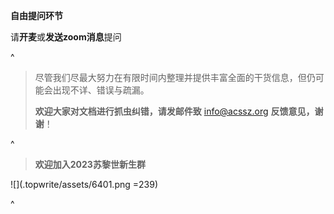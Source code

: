 **自由提问环节**

请**开麦**或**发送zoom消息**提问

^

> 尽管我们尽最大努力在有限时间内整理并提供丰富全面的干货信息，但仍可能会出现不详、错误与疏漏。
>
> **欢迎大家对文档进行抓虫纠错，请发邮件致** <info@acssz.org> **反馈意见，谢谢**！

^

> **欢迎加入2023苏黎世新生群**

![](.topwrite/assets/6401.png =239)

^
